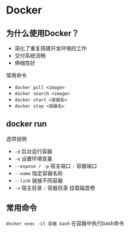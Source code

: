 # Docker

## 为什么使用Docker？

- 简化了重复搭建开发环境的工作
- 交付系统流畅
- 伸缩性好

常用命令
- `docker pull <image>`
- `docker search <image>`
- `docker start <容器名>`
- `docker stop <容器名>`

## docker run

选项说明
- `-d` 后台运行容器
- `-e` 设置环境变量
- `--expose / -p` 宿主端口 `:` 容器端口
- `--name` 指定容器名称
- `--link` 链接不同容器
- `-v` 宿主目录 `:` 容器目录 挂载磁盘卷

## 常用命令

`docker exec -it 容器 bash` 在容器中执行bash命令